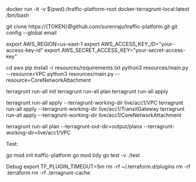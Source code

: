 docker run -it -v $(pwd):/traffic-platform-root docker-terragrunt-local:latest /bin/bash

git clone https://{TOKEN}@github.com/surenraju/traffic-platform.git
git config --global email



export AWS_REGION=us-east-1
export AWS_ACCESS_KEY_ID="your-access-key-id"
export AWS_SECRET_ACCESS_KEY="your-secret-access-key"

cd aws
pip install -r resources/requirements.txt
python3 resources/main.py --resource=VPC
python3 resources/main.py --resource=CoreNetworkAttachment

terragrunt run-all init
terragrunt run-all plan
terragrunt run-all apply

terragrunt run-all apply --terragrunt-working-dir live/acc1/VPC
terragrunt run-all apply --terragrunt-working-dir live/acc1/TransitGateway
terragrunt run-all apply --terragrunt-working-dir live/acc1/CoreNetworkAttachment

terragrunt run-all plan --terragrunt-out-dir=output/plans --terragrunt-working-dir=live/acc1/VPC

Test:

go mod init traffic-platform
go mod tidy
go test -v ./test



Debug
export TF_PLUGIN_TIMEOUT=5m
rm -rf ~/.terraform.d/plugins
rm -rf .terraform
rm -rf .terragrunt-cache